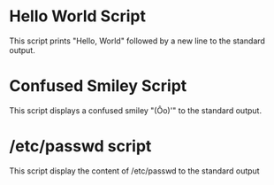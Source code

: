 # Hello World Script

This script prints "Hello, World" followed by a new line to the standard output.

# Confused Smiley Script

This script displays a confused smiley "(Ôo)'" to the standard output.

# /etc/passwd script 
This script display the content of /etc/passwd to the standard output


